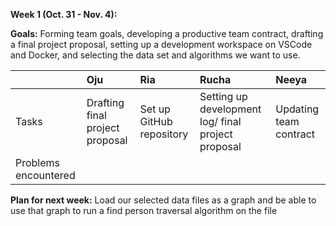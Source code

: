 **Week 1 (Oct. 31 - Nov. 4):**

**Goals:** Forming team goals, developing a productive team contract, drafting a final project proposal, setting up a development workspace on VSCode and Docker, and selecting the data set and algorithms we want to use.


||**Oju**|**Ria**|**Rucha**|**Neeya** |
| :- | :- | :- | :- | :- |
|Tasks|Drafting final project proposal|Set up GitHub repository|Setting up development log/ final project proposal|Updating team contract|
|Problems encountered|||||

**Plan for next week:** Load our selected data files as a graph and be able to use that graph to run a find person traversal algorithm on the file
